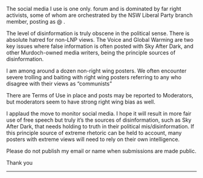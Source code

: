 The social media I use is one only. forum and is dominated by far right
activists, some of whom are orchestrated by the NSW Liberal Party branch member, posting as
@ .

The level of disinformation is truly obscene in the political sense. There is absolute hatred for non-LNP views. The
Voice and Global Warming are two key issues where false information is often posted with Sky After Dark, and
other Murdoch-owned media writers, being the principle sources of disinformation.

I am among around a dozen non-right wing posters. We often encounter severe trolling and baiting with right wing
posters referring to any who disagree with their views as “communists”

There are Terms of Use in place and posts may be reported to Moderators, but moderators seem to have strong right
wing bias as well.

I applaud the move to monitor social media. I hope it will result in more fair use of free speech but truly it’s the
sources of disinformation, such as Sky After Dark, that needs holding to truth in their political mis/disinformation. If
this principle source of extreme rhetoric can be held to account, many posters with extreme views will need to rely
on their own intelligence.

Please do not publish my email or name when submissions are made public.

Thank you


-----

